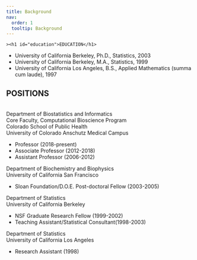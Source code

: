 ```yaml
---
title: Background
nav:
  order: 1
  tooltip: Background
---
```


<section
      class="background"
      
      
    ><h1 id="education">EDUCATION</h1>

<ul>
  <li>University of California Berkeley, Ph.D., Statistics, 2003</li>
  <li>University of California Berkeley, M.A., Statistics, 1999</li>
  <li>University of California Los Angeles, B.S., Applied Mathematics (summa cum laude), 1997</li>
</ul>

<h1 id="positions">POSITIONS</h1>

<p><br />
Department of Biostatistics and Informatics <br />
Core Faculty, Computational Bioscience Program<br />
Colorado School of Public Health<br />
University of Colorado Anschutz Medical Campus <br /></p>

<ul>
  <li>Professor (2018-present)</li>
  <li>Associate Professor (2012-2018)</li>
  <li>Assistant Professor (2006-2012)</li>
</ul>

<p>Department of Biochemistry and Biophysics<br />
University of California San Francisco <br /></p>

<ul>
  <li>Sloan Foundation/D.O.E. Post-doctoral Fellow (2003-2005)</li>
</ul>

<p>Department of Statistics<br />
University of California Berkeley <br /></p>

<ul>
  <li>NSF Graduate Research Fellow (1999-2002)</li>
  <li>Teaching Assistant/Statistical Consultant(1998-2003)</li>
</ul>

<p>Department of Statistics<br />
University of California Los Angeles <br /></p>

<ul>
  <li>Research Assistant (1998)</li>
</ul>

</section>
